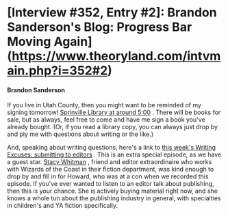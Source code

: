 # [Interview #352, Entry #2]: Brandon Sanderson's Blog: Progress Bar Moving Again](https://www.theoryland.com/intvmain.php?i=352#2)

#### Brandon Sanderson

If you live in Utah County, then you might want to be reminded of my signing tomorrow!
[Sprinville Library at around 5:00](http://www.brandonsanderson.com/blog/636/Signings-This-Saturday-and-Next-Tuesday!)
. There will be books for sale, but as always, feel free to come and have me sign a book you've already bought. (Or, if you read a library copy, you can always just drop by and ply me with questions about writing or the like.)

And, speaking about writing questions, here's a link to
[this week's Writing Excuses: submitting to editors](http://www.writingexcuses.com/2008/04/27/writing-excuses-episode-12-submitting-to-editors-part-1/)
. This is an extra special episode, as we have a guest star.
[Stacy Whitman](http://slwhitman.livejournal.com/)
, friend and editor extraordinaire who works with Wizards of the Coast in their fiction department, was kind enough to drop by and fill in for Howard, who was at a con when we recorded this episode. If you've ever wanted to listen to an editor talk about publishing, then this is your chance. She is actively buying material right now, and she knows a whole tun about the publishing industry in general, with specialties in children's and YA fiction specifically.


